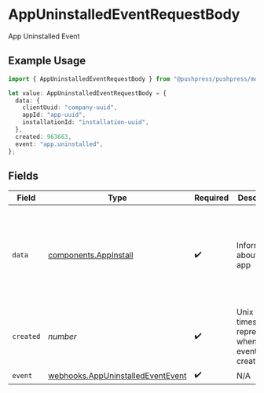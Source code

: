 # AppUninstalledEventRequestBody

App Uninstalled Event

## Example Usage

```typescript
import { AppUninstalledEventRequestBody } from "@pushpress/pushpress/models/webhooks";

let value: AppUninstalledEventRequestBody = {
  data: {
    clientUuid: "company-uuid",
    appId: "app-uuid",
    installationId: "installation-uuid",
  },
  created: 963663,
  event: "app.uninstalled",
};
```

## Fields

| Field                                                                                        | Type                                                                                         | Required                                                                                     | Description                                                                                  | Example                                                                                      |
| -------------------------------------------------------------------------------------------- | -------------------------------------------------------------------------------------------- | -------------------------------------------------------------------------------------------- | -------------------------------------------------------------------------------------------- | -------------------------------------------------------------------------------------------- |
| `data`                                                                                       | [components.AppInstall](../../models/components/appinstall.md)                               | :heavy_check_mark:                                                                           | Information about the app                                                                    | {<br/>"clientUuid": "company-uuid",<br/>"appId": "app-uuid",<br/>"installationId": "installation-uuid"<br/>} |
| `created`                                                                                    | *number*                                                                                     | :heavy_check_mark:                                                                           | Unix timestamp representing when the event was created                                       |                                                                                              |
| `event`                                                                                      | [webhooks.AppUninstalledEventEvent](../../models/webhooks/appuninstalledeventevent.md)       | :heavy_check_mark:                                                                           | N/A                                                                                          |                                                                                              |